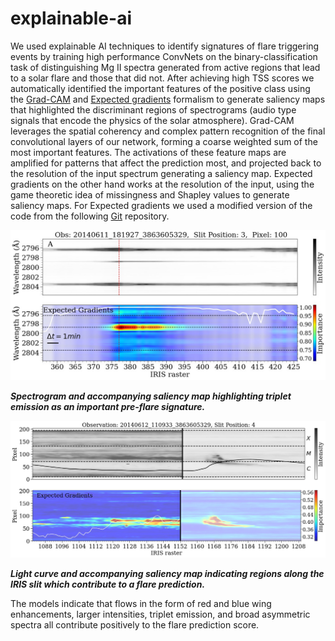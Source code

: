# explainable-ai
We used explainable AI techniques to identify signatures of flare triggering events by training high performance ConvNets on the binary-classification task of distinguishing Mg II spectra generated from active regions that lead to a solar flare and those that did not. After achieving high TSS scores we automatically identified the important features of the positive class using the [Grad-CAM](https://arxiv.org/abs/1610.02391) and [Expected gradients](https://arxiv.org/abs/1906.10670) formalism to generate saliency maps that highlighted the discriminant regions of spectrograms (audio type signals that encode the physics of the solar atmosphere). Grad-CAM leverages the spatial coherency and complex pattern recognition of the final convolutional layers of our network, forming a coarse weighted sum of the most important features. The activations of these feature maps are amplified for patterns that affect the prediction most, and projected back to the resolution of the input spectrum generating a saliency map. Expected gradients on the other hand works at the resolution of the input, using the game theoretic idea of missingness and Shapley values to generate saliency maps. For Expected gradients we used a modified version of the code from the following [Git](https://github.com/suinleelab/attributionpriors) repository. 

![](images/spectrogram.jpg)

***Spectrogram and accompanying saliency map highlighting triplet emission as an important pre-flare signature.***

![](images/lightcurve.jpg)  

***Light curve and accompanying saliency map indicating regions along the IRIS slit which contribute to a flare prediction.*** 

The models indicate that flows in the form of red and blue wing enhancements, larger intensities, triplet emission, and broad asymmetric spectra all contribute positively to the flare prediction score.
